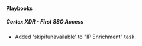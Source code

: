 
#### Playbooks

##### Cortex XDR - First SSO Access

- Added 'skipifunavailable' to "IP Enrichment" task.